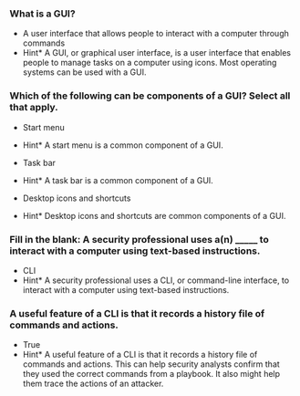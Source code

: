 ### What is a GUI?

- A user interface that allows people to interact with a computer through commands
- Hint* A GUI, or graphical user interface, is a user interface that enables people to manage tasks on a computer using icons. Most operating systems can be used with a GUI.


### Which of the following can be components of a GUI? Select all that apply.


- Start menu
- Hint* A start menu is a common component of a GUI.

- Task bar
- Hint* A task bar is a common component of a GUI.

- Desktop icons and shortcuts
- Hint* Desktop icons and shortcuts are common components of a GUI.

### Fill in the blank: A security professional uses a(n) _____ to interact with a computer using text-based instructions.

- CLI
- Hint* A security professional uses a CLI, or command-line interface, to interact with a computer using text-based instructions.

### A useful feature of a CLI is that it records a history file of commands and actions.

- True
- Hint* A useful feature of a CLI is that it records a history file of commands and actions. This can help security analysts confirm that they used the correct commands from a playbook. It also might help them trace the actions of an attacker.
